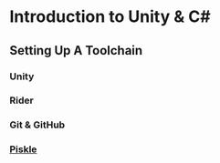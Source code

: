 # Introduction to Unity & C#

## Setting Up A Toolchain

### Unity

### Rider

### Git & GitHub

### [Piskle](https://www.piskelapp.com)
